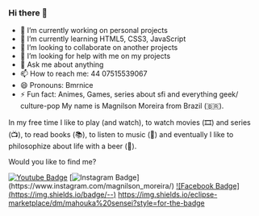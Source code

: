 ### Hi there 👋

<!--
**BMrnice/Bmrnice** is a ✨ _special_ ✨ repository because its `README.md` (this file) appears on your GitHub profile.

Here are some ideas to get you started:
-->
- 🔭 I’m currently working on personal projects
- 🌱 I’m currently learning HTML5, CSS3, JavaScript
- 👯 I’m looking to collaborate on another projects
- 🤔 I’m looking for help with me on my projects  
- 💬 Ask me about anything
- 📫 How to reach me: 44 07515539067
- 😄 Pronouns: Bmrnice
- ⚡ Fun fact: Animes, Games, series about sfi and everything geek/ culture-pop
My name is Magnilson Moreira from Brazil (🇧🇷). 

In my free time I like to play (and watch), to watch movies (🎞️) and series (📺), to read books (📚), to listen to music (🎵) and eventually I like to philosophize about life with a beer (🍺).

Would you like to find me?

[![Youtube Badge](https://img.shields.io/badge/-Youtube-FF0000?style=flat-square&labelColor=FF0000&logo=youtube&logoColor=white&link=)](https://www.youtube.com/channel/UC8rprL599wDrl1wOf_TZ_dQ?view_as=subscriber)
[![Instagram Badge](https://img.shields.io/badge/-Instagran-1ca0f1?style=flat-square&labelColor=1ca0f1&logo=twitter&logoColor=white&link=https://twitter.com/felipefialho_)](https://www.instagram.com/magnilson_moreira/)
[![Facebook Badge](https://img.shields.io/badge/<Follow me>-<FaceBook>-<bLue>)](https://www.facebook.com/magnilsonmoreira/)
https://img.shields.io/eclipse-marketplace/dm/mahouka%20sensei?style=for-the-badge
